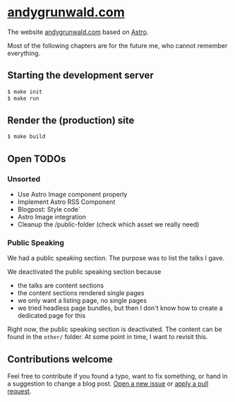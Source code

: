 # [andygrunwald.com](https://andygrunwald.com/)

The website [andygrunwald.com](https://andygrunwald.com) based on [Astro](https://astro.build/).

Most of the following chapters are for the future me, who cannot remember everything.

## Starting the development server

```sh
$ make init
$ make run
```

## Render the (production) site

```sh
$ make build
```

## Open TODOs

### Unsorted

- Use Astro Image component properly
- Implement Astro RSS Component
- Blogpost: Style code`
- Astro Image integration
- Cleanup the /public-folder (check which asset we really need)

### Public Speaking

We had a public speaking section.
The purpose was to list the talks I gave.

We deactivated the public speaking section because
- the talks are content sections
- the content sections rendered single pages
- we only want a listing page, no single pages
- we tried headless page bundles, but then I don't know how to create a dedicated page for this

Right now, the public speaking section is deactivated.
The content can be found in the `other/` folder.
At some point in time, I want to revisit this.

## Contributions welcome

Feel free to contribute if you found a typo, want to fix something, or hand in a suggestion to change a blog post.
[Open a new issue](https://github.com/andygrunwald/andygrunwald.com/issues/new) or [apply a pull request](https://github.com/andygrunwald/andygrunwald.com/compare).